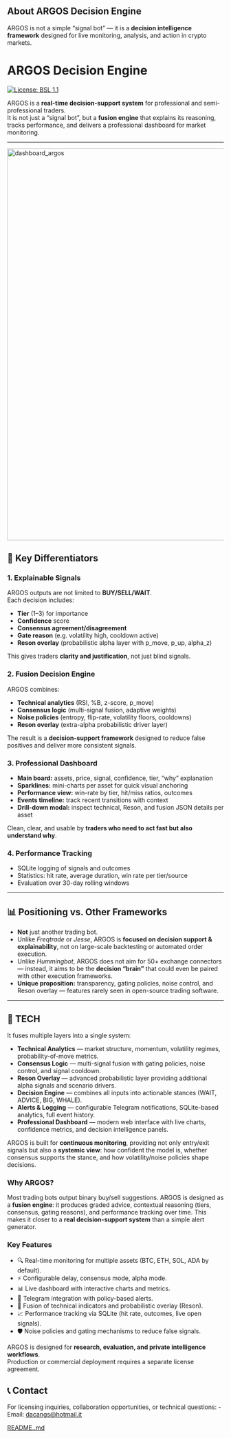 ## About ARGOS Decision Engine

ARGOS is not a simple “signal bot” — it is a **decision intelligence framework** designed for live monitoring, analysis, and action in crypto markets.  
# ARGOS Decision Engine

[![License: BSL 1.1](https://img.shields.io/badge/license-BSL%201.1-red)](LICENSE)

ARGOS is a **real-time decision-support system** for professional and semi-professional traders.  
It is not just a “signal bot”, but a **fusion engine** that explains its reasoning, tracks performance, and delivers a professional dashboard for market monitoring.

---
<img width="1890" height="909" alt="dashboard_argos" src="https://github.com/user-attachments/assets/cb50a7c3-6b1d-4596-803a-11e82443ba33" />

## 🚀 Key Differentiators

### 1. Explainable Signals
ARGOS outputs are not limited to **BUY/SELL/WAIT**.  
Each decision includes:
- **Tier** (1–3) for importance
- **Confidence** score
- **Consensus agreement/disagreement**
- **Gate reason** (e.g. volatility high, cooldown active)
- **Reson overlay** (probabilistic alpha layer with p_move, p_up, alpha_z)

This gives traders **clarity and justification**, not just blind signals.

### 2. Fusion Decision Engine
ARGOS combines:
- **Technical analytics** (RSI, %B, z-score, p_move)
- **Consensus logic** (multi-signal fusion, adaptive weights)
- **Noise policies** (entropy, flip-rate, volatility floors, cooldowns)
- **Reson overlay** (extra-alpha probabilistic driver layer)

The result is a **decision-support framework** designed to reduce false positives and deliver more consistent signals.

### 3. Professional Dashboard
- **Main board:** assets, price, signal, confidence, tier, “why” explanation  
- **Sparklines:** mini-charts per asset for quick visual anchoring  
- **Performance view:** win-rate by tier, hit/miss ratios, outcomes  
- **Events timeline:** track recent transitions with context  
- **Drill-down modal:** inspect technical, Reson, and fusion JSON details per asset  

Clean, clear, and usable by **traders who need to act fast but also understand why**.

### 4. Performance Tracking
- SQLite logging of signals and outcomes  
- Statistics: hit rate, average duration, win rate per tier/source  
- Evaluation over 30-day rolling windows

---

## 📊 Positioning vs. Other Frameworks
- **Not** just another trading bot.  
- Unlike *Freqtrade* or *Jesse*, ARGOS is **focused on decision support & explainability**, not on large-scale backtesting or automated order execution.  
- Unlike *Hummingbot*, ARGOS does not aim for 50+ exchange connectors — instead, it aims to be the **decision “brain”** that could even be paired with other execution frameworks.  
- **Unique proposition:** transparency, gating policies, noise control, and Reson overlay — features rarely seen in open-source trading software.

---

## 🔧 TECH

It fuses multiple layers into a single system:
- **Technical Analytics** — market structure, momentum, volatility regimes, probability-of-move metrics.
- **Consensus Logic** — multi-signal fusion with gating policies, noise control, and signal cooldown.
- **Reson Overlay** — advanced probabilistic layer providing additional alpha signals and scenario drivers.
- **Decision Engine** — combines all inputs into actionable stances (WAIT, ADVICE, BIG, WHALE).
- **Alerts & Logging** — configurable Telegram notifications, SQLite-based analytics, full event history.
- **Professional Dashboard** — modern web interface with live charts, confidence metrics, and decision intelligence panels.

ARGOS is built for **continuous monitoring**, providing not only entry/exit signals but also a **systemic view**: how confident the model is, whether consensus supports the stance, and how volatility/noise policies shape decisions.

### Why ARGOS?
Most trading bots output binary buy/sell suggestions. ARGOS is designed as a **fusion engine**: it produces graded advice, contextual reasoning (tiers, consensus, gating reasons), and performance tracking over time. This makes it closer to a **real decision-support system** than a simple alert generator.

### Key Features
- 🔍 Real-time monitoring for multiple assets (BTC, ETH, SOL, ADA by default).  
- ⚡ Configurable delay, consensus mode, alpha mode.  
- 📊 Live dashboard with interactive charts and metrics.  
- 🔔 Telegram integration with policy-based alerts.  
- 🧠 Fusion of technical indicators and probabilistic overlay (Reson).  
- 📈 Performance tracking via SQLite (hit rate, outcomes, live open signals).  
- 🛡️ Noise policies and gating mechanisms to reduce false signals.  

ARGOS is designed for **research, evaluation, and private intelligence workflows**.  
Production or commercial deployment requires a separate license agreement.

## 📞 Contact

For licensing inquiries, collaboration opportunities, or technical questions:
-Email: dacangs@hotmail.it

[README..md](https://github.com/user-attachments/files/22196725/README.md)


